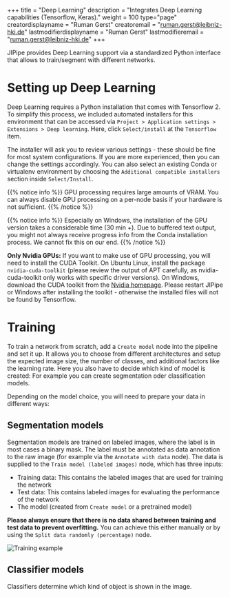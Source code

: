 +++
title = "Deep Learning"
description = "Integrates Deep Learning capabilities (Tensorflow, Keras)."
weight = 100
type="page"
creatordisplayname = "Ruman Gerst"
creatoremail = "ruman.gerst@leibniz-hki.de"
lastmodifierdisplayname = "Ruman Gerst"
lastmodifieremail = "ruman.gerst@leibniz-hki.de"
+++

JIPipe provides Deep Learning support via a standardized Python interface that
allows to train/segment with different networks.

# Setting up Deep Learning

Deep Learning requires a Python installation that comes with Tensorflow 2. To simplify this process,
we included automated installers for this environment that can be accessed via `Project > Application settings > Extensions > Deep learning`.
Here, click `Select/install` at the `Tensorflow` item. 

The installer will ask you to review various settings - these should be fine for most system configurations. 
If you are more experienced, then you can change the settings accordingly. You can also select an existing Conda or virtualenv 
environment by choosing the `Additional compatible installers` section inside `Select/Install`.

{{% notice info %}}
GPU processing requires large amounts of VRAM. You can always disable GPU processing on a per-node basis if
your hardware is not sufficient.
{{% /notice %}}

{{% notice info %}}
Especially on Windows, the installation of the GPU version takes a considerable time (30 min +). Due to buffered text output, you might not always receive
progress info from the Conda installation process. We cannot fix this on our end.
{{% /notice %}}

<div class="notices warning" >
<strong>Only Nvidia GPUs:</strong>
If you want to make use of GPU processing, you will need to install the CUDA Toolkit.
On Ubuntu Linux, install the package <code>nvidia-cuda-toolkit</code> (please review the output of APT carefully, as nvidia-cuda-toolkit only works with specific driver versions).
On Windows, download the CUDA toolkit from the <a href="https://developer.nvidia.com/cuda-downloads" target="_blank">Nvidia homepage</a>. Please restart JIPipe or Windows after installing the toolkit - 
otherwise the installed files will not be found by Tensorflow.
</div>

# Training 

To train a network from scratch, add a `Create model` node into the pipeline and set it up. It allows you to choose from 
different architectures and setup the expected image size, the number of classes, and additional factors like the 
learning rate. Here you also have to decide which kind of model is created: For example you can create segmentation oder 
classification models.

Depending on the model choice, you will need to prepare your data in different ways:

## Segmentation models

Segmentation models are trained on labeled images, where the label is in most cases a binary mask.
The label must be annotated as data annotation to the raw image (for example via the `Annotate with data` node).
The data is supplied to the `Train model (labeled images)` node, which has three inputs:

* Training data: This contains the labeled images that are used for training the network
* Test data: This contains labeled images for evaluating the performance of the network 
* The model (created from `Create model` or a pretrained model)

**Please always ensure that there is no data shared between training and test data to prevent overfitting.**
You can achieve this either manually or by using the `Split data randomly (percentage)` node.

![Training example](/img/documentation/deep-learning-segmentation-training.png)

## Classifier models

Classifiers determine which kind of object is shown in the image. 
